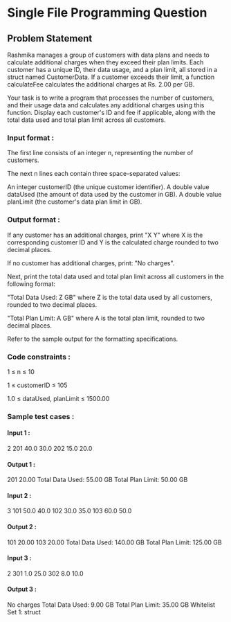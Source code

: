 # Single File Programming Question

## Problem Statement

Rashmika manages a group of customers with data plans and needs to calculate additional charges when they exceed their plan limits. Each customer has a unique ID, their data usage, and a plan limit, all stored in a struct named CustomerData. If a customer exceeds their limit, a function calculateFee calculates the additional charges at Rs. 2.00 per GB.

Your task is to write a program that processes the number of customers, and their usage data and calculates any additional charges using this function. Display each customer's ID and fee if applicable, along with the total data used and total plan limit across all customers.

### Input format :

The first line consists of an integer n, representing the number of customers.

The next n lines each contain three space-separated values:

An integer customerID (the unique customer identifier).
A double value dataUsed (the amount of data used by the customer in GB).
A double value planLimit (the customer's data plan limit in GB).

### Output format :

If any customer has an additional charges, print "X Y" where X is the corresponding customer ID and Y is the calculated charge rounded to two decimal places.

If no customer has additional charges, print: "No charges".

Next, print the total data used and total plan limit across all customers in the following format:

"Total Data Used: Z GB" where Z is the total data used by all customers, rounded to two decimal places.

"Total Plan Limit: A GB" where A is the total plan limit, rounded to two decimal places.

Refer to the sample output for the formatting specifications.

### Code constraints :

1 ≤ n ≤ 10

1 ≤ customerID ≤ 105

1.0 ≤ dataUsed, planLimit ≤ 1500.00

### Sample test cases :

#### Input 1 :

2
201 40.0 30.0
202 15.0 20.0

#### Output 1 :

201 20.00
Total Data Used: 55.00 GB
Total Plan Limit: 50.00 GB

#### Input 2 :

3
101 50.0 40.0
102 30.0 35.0
103 60.0 50.0

#### Output 2 :

101 20.00
103 20.00
Total Data Used: 140.00 GB
Total Plan Limit: 125.00 GB

#### Input 3 :

2
301 1.0 25.0
302 8.0 10.0

#### Output 3 :

No charges
Total Data Used: 9.00 GB
Total Plan Limit: 35.00 GB
Whitelist
Set 1:
struct
